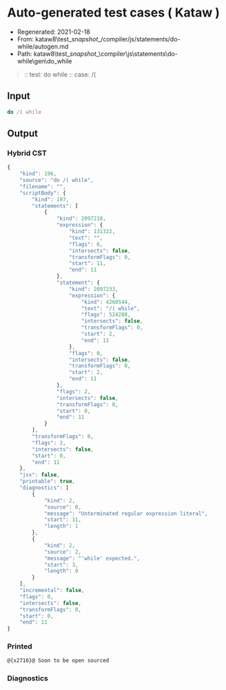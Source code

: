 # Auto-generated test cases ( Kataw )
- Regenerated: 2021-02-18
- From: kataw8\test\__snapshot__/compiler/js/statements/do-while/autogen.md
- Path: kataw8\test\__snapshot__\compiler\js\statements\do-while\gen\do_while
> :: test: do while
> :: case: /(
## Input

`````js
do /( while
`````

## Output


### Hybrid CST


```javascript
{
    "kind": 196,
    "source": "do /( while",
    "filename": "",
    "scriptBody": {
        "kind": 197,
        "statements": [
            {
                "kind": 2097218,
                "expression": {
                    "kind": 131322,
                    "text": "",
                    "flags": 6,
                    "intersects": false,
                    "transformFlags": 0,
                    "start": 11,
                    "end": 11
                },
                "statement": {
                    "kind": 2097233,
                    "expression": {
                        "kind": 4260544,
                        "text": "/( while",
                        "flags": 524288,
                        "intersects": false,
                        "transformFlags": 0,
                        "start": 2,
                        "end": 11
                    },
                    "flags": 0,
                    "intersects": false,
                    "transformFlags": 0,
                    "start": 2,
                    "end": 11
                },
                "flags": 2,
                "intersects": false,
                "transformFlags": 0,
                "start": 0,
                "end": 11
            }
        ],
        "transformFlags": 0,
        "flags": 2,
        "intersects": false,
        "start": 0,
        "end": 11
    },
    "jsx": false,
    "printable": true,
    "diagnostics": [
        {
            "kind": 2,
            "source": 0,
            "message": "Unterminated regular expression literal",
            "start": 11,
            "length": 1
        },
        {
            "kind": 2,
            "source": 2,
            "message": "'while' expected.",
            "start": 3,
            "length": 0
        }
    ],
    "incremental": false,
    "flags": 0,
    "intersects": false,
    "transformFlags": 0,
    "start": 0,
    "end": 11
}
```

### Printed


```javascript
@{x2716}@ Soon to be open sourced
```

### Diagnostics


```javascript

```

